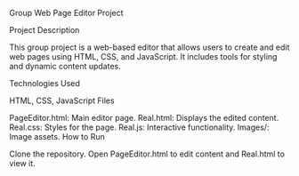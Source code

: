 Group Web Page Editor Project

Project Description

This group project is a web-based editor that allows users to create and edit web pages using HTML, CSS, and JavaScript. It includes tools for styling and dynamic content updates.

Technologies Used

HTML, CSS, JavaScript
Files

PageEditor.html: Main editor page.
Real.html: Displays the edited content.
Real.css: Styles for the page.
Real.js: Interactive functionality.
Images/: Image assets.
How to Run

Clone the repository.
Open PageEditor.html to edit content and Real.html to view it.
